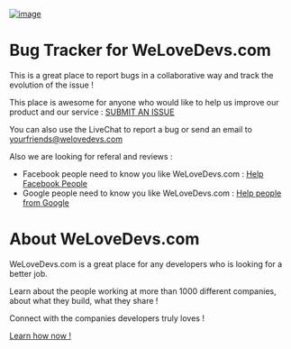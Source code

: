 [![image](https://process.filestackapi.com/resize=width:955,height:500,fit:crop,align:top/compress/fT2IyP6UStymEciKLOfi
)](https://welovedevs.com)

# Bug Tracker for WeLoveDevs.com
This is a great place to report bugs in a collaborative way and track the evolution of the issue !

This place is awesome for anyone who would like to help us improve our product and our service : [SUBMIT AN ISSUE](https://github.com/welovedevs/bug-tracker-public/issues/new)

You can also use the LiveChat to report a bug or send an email to [yourfriends@welovedevs.com](yourfriends@welovedevs.com)

Also we are looking for referal and reviews :

- Facebook people need to know you like WeLoveDevs.com : [Help Facebook People](https://www.facebook.com/welovedevs/reviews/)
- Google people need to know you like WeLoveDevs.com : [Help people from Google](https://www.google.fr/search?source=hp&ei=ai9mWsnkF4TuUPL6tfgO&q=welovedevs.com&oq=welovedevs.com&gs_l=psy-ab.3..35i39k1l2j38.417.417.0.749.3.2.0.0.0.0.328.328.3-1.1.0....0...1.1.64.psy-ab..2.1.327.0...0.k51S6hcFFHI#lrd=0x47c2d58400763513:0xcb8032861f0e2355,1,,,)


# About WeLoveDevs.com

WeLoveDevs.com is a great place for any developers who is looking for a better job.

Learn about the people working at more than 1000 different companies, about what they build, what they share !

Connect with the companies developers truly loves !

[Learn how now !](https://welovedevs.com)
